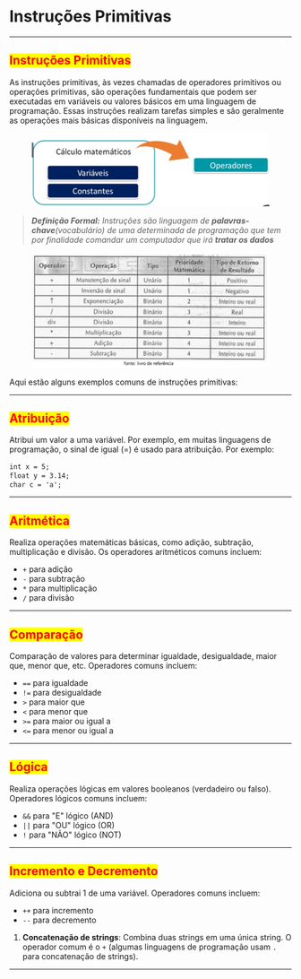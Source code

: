 # Instruções Primitivas

***

## <mark style="color:red;">**Instruções Primitivas**</mark>

As instruções primitivas, às vezes chamadas de operadores primitivos ou operações primitivas, são operações fundamentais que podem ser executadas em variáveis ou valores básicos em uma linguagem de programação. Essas instruções realizam tarefas simples e são geralmente as operações mais básicas disponíveis na linguagem.

<figure><img src="../.gitbook/assets/image (8).png" alt=""><figcaption></figcaption></figure>

> _**Definição Formal:** Instruções são linguagem de **palavras-chave**(vocabulário) de uma determinada de programação que tem por finalidade comandar um computador que irá **tratar os dados**_

<figure><img src="../.gitbook/assets/image (9).png" alt=""><figcaption></figcaption></figure>

Aqui estão alguns exemplos comuns de instruções primitivas:

***

## <mark style="color:red;">**Atribuição**</mark>

Atribui um valor a uma variável. Por exemplo, em muitas linguagens de programação, o sinal de igual (=) é usado para atribuição. Por exemplo:

```arduino
int x = 5;
float y = 3.14;
char c = 'a';
```

***

## <mark style="color:red;">**Aritmética**</mark>

Realiza operações matemáticas básicas, como adição, subtração, multiplicação e divisão. Os operadores aritméticos comuns incluem:

* `+` para adição
* `-` para subtração
* `*` para multiplicação
* `/` para divisão

***

## <mark style="color:red;">**Comparação**</mark>

Comparação de valores para determinar igualdade, desigualdade, maior que, menor que, etc. Operadores comuns incluem:

* `==` para igualdade
* `!=` para desigualdade
* `>` para maior que
* `<` para menor que
* `>=` para maior ou igual a
* `<=` para menor ou igual a

***

## <mark style="color:red;">**Lógica**</mark>

Realiza operações lógicas em valores booleanos (verdadeiro ou falso). Operadores lógicos comuns incluem:

* `&&` para "E" lógico (AND)
* `||` para "OU" lógico (OR)
* `!` para "NÃO" lógico (NOT)

***

## <mark style="color:red;">**Incremento e Decremento**</mark>

Adiciona ou subtrai 1 de uma variável. Operadores comuns incluem:

* `++` para incremento
* `--` para decremento

1. **Concatenação de strings**: Combina duas strings em uma única string. O operador comum é o `+` (algumas linguagens de programação usam `.` para concatenação de strings).

***
